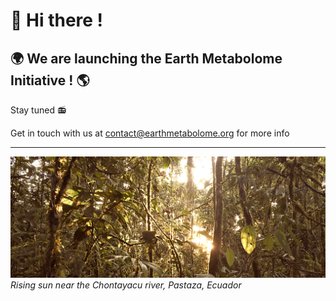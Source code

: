 # 👋 Hi there ! 
## 🌍 We are launching the Earth Metabolome Initiative ! 🌎

Stay tuned 📻

Get in touch with us at <contact@earthmetabolome.org> for more info


----
![chontayacu_region_red](https://github.com/earth-metabolome-initiative/.github/blob/main/img/chontayacu_region_red.jpg?raw=true)
*Rising sun near the Chontayacu river, Pastaza, Ecuador*

